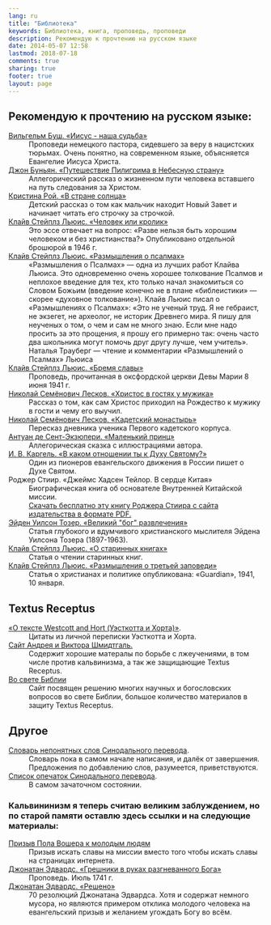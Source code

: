 ```yaml
---
lang: ru
title: "Библиотека"
keywords: Библиотека, книга, проповедь, проповеди
description: Рекомендую к прочтению на русском языке
date: 2014-05-07 12:58
lastmod: 2018-07-18
comments: true
sharing: true
footer: true
layout: page
---
```


## Рекомендую к прочтению на русском языке:

<dl>
<dt><a href="{{ site.baseurl }}/Jesus-our-destiny/">Вильгельм Буш. «Иисус - наша судьба»</a></dt>
<dd>Проповеди немецкого пастора, сидевшего за веру в нацистских тюрьмах. Очень понятно, на современном языке, объясняется Евангелие Иисуса Христа.</dd>
<dt><a href="{{ site.baseurl }}/Pilgrims-Progress/">Джон Буньян. «Путешествие Пилигрима в Небесную страну»</a></dt>
<dd>Аллегорический рассказ о жизненном пути человека вставшего на путь следования за Христом.</dd>
<dt><a href="{{ site.baseurl }}/in-the-land-of-sun/">Кристина Рой. «В стране солнца»</a></dt>
<dd>Детский рассказ о том как мальчик находит Новый Завет и начинает читать его строчку за строчкой.</dd>
<dt><a href="{{ site.baseurl }}/Man-or-Rabbit/">Клайв Стейплз Льюис. «Человек или кролик»</a></dt>
<dd>Это эссе отвечает на вопрос: «Разве нельзя быть хорошим человеком и без христианства?» Опубликовано отдельной брошюрой в 1946 г.</dd>
<dt><a href="{{ site.baseurl }}/Reflections-on-the-Psalms/">Клайв Стейплз Льюис. «Размышления о псалмах»</a></dt>
<dd>«Размышления о Псалмах» — одна из лучших работ Клайва Льюиса. Это одновременно очень хорошее толкование Псалмов и неплохое введение для тех, кто только начал знакомиться со Словом Божьим (введение конечно не в плане «библеистики» — скорее «духовное толкование»). Клайв Льюис писал о «Размышлениях о Псалмах»: «Это не ученый труд. Я не гебраист, не экзегет, не археолог, не историк Древнего мира. Я пишу для неученых о том, о чем и сам не много знаю. Если мне надо просить за это прощения, я прошу его примерно так: очень часто два школьника могут помочь друг другу лучше, чем учитель». Наталья Трауберг — чтение и комментарии «Размышлений о Псалмах» Льюиса</dd>
<dt><a href="{{ site.baseurl }}/the-weight-of-glory/">Клайв Стейплз Льюис. «Бремя славы»</a></dt>
<dd>Проповедь, прочитанная в оксфордской церкви Девы Марии 8 июня 1941 г.</dd>
<dt><a href="{{ site.baseurl }}/Christ-visiting-man/">Николай Семёнович Лесков. «Христос в гостях у мужика»</a></dt>
<dd>Рассказ о том, как сам Христос приходил на Рождество к мужику в гости и чему его выучил.</dd>
<dt><a href="{{ site.baseurl }}/Cadet-Monastery/">Николай Семёнович Лесков. «Кадетский монастырь»</a></dt>
<dd>Пересказ дневника ученика Первого кадетского корпуса.</dd>
<dt><a href="{{ site.baseurl }}/Le-Petit-Prince/">Антуан де Сент-Экзюпери. «Маленький принц»</a></dt>
<dd>Аллегорическая сказка с иллюстрациями автора.</dd>
<dt><a href="{{ site.baseurl }}/what-is-your-relationship-to-the-Holy-Ghost/">И. В. Каргель. «В каком отношении ты к Духу Святому?»</a></dt>
<dd>Один из пионеров евангельского движения в России пишет о Духе Святом.</dd>
<dt>Роджер Стиир. «Джеймс Хадсен Тейлор. В сердце Китая»</dt>
<dd>Биографическая книга об основателе Внутренней Китайской миссии.</dd>
<dd><a href="http://clv-server.de/pdf/255694.pdf">Скачать бесплатно эту книгу Роджера Стиира с сайта издательства в формате PDF.</a></dd>
<dt><a href="{{ site.baseurl }}/the-great-god-entertainment/">Эйден Уилсон Тозер. «Великий "бог" развлечения»</a></dt>
<dd>Статья глубокого и вдумчивого христианского мыслителя Эйдена Уилсона Тозера (1897-1963).</dd>
<dt><a href="{{ site.baseurl }}/on-the-reading-of-old-books/">Клайв Стейплз Льюис. «О старинных книгах»</a></dt>
<dd>Статья о чтении старинных книг.</dd>
<dt><a href="{{ site.baseurl }}/meditation-on-the-third-commandment/">Клайв Стейплз Льюис. «Размышления о третьей заповеди»</a></dt>
<dd>Статья о христианах и политике опубликована: «Guardian», 1941, 10 января.</dd>
</dl>

## Textus Receptus

<dl>
<dt><a href="{{ site.baseurl }}/Westcott-and-Hort/">«О тексте Westcott and Hort (Уэсткотта и Хорта)»</a>.</dt>
<dd>Цитаты из личной переписки Уэсткотта и Хорта.</dd>
<dt><a href="http://zdrawoe-uchenie-hristowo.net/ru/"  target="_blank">Сайт Андрея и Виктора Шмидтгаль.</a></dt>
<dd>Содержит хорошие матералы по борьбе с лжеучениями, в том числе против кальвинизма, а так же защищающие Textus Receptus.</dd>
<dt><a href="http://everbible.com/"  target="_blank">Во свете Библии</a></dt>
<dd>Сайт посвящен решению многих научных и богословских вопросов во свете Библии, большое количество материалов в защиту Textus Receptus.</dd>
</dl>

## Другое

<dl>
<dt><a href="{{ site.baseurl }}/dictionary/">Словарь непонятных слов Синодального перевода</a>.</dt>
<dd>Словарь пока в самом начале написания, и далёк от завершения. Предложения по добавлению слов, разумеется, приветствуются.</dd>
<dt><a href="{{ site.baseurl }}/typos/">Список опечаток Синодального перевода</a>.</dt>
<dd>В самом зачаточном состоянии.</dd>
</dl>

### Кальвининизм я теперь считаю великим заблуждением, но по старой памяти оставлю здесь ссылки и на следующие материалы:

<dl>
<dt><a href="{{ site.baseurl }}/Paul-Washer-to-youth/">Призыв Пола Вошера к молодым людям</a></dt>
<dd>Призыв искать славы на миссии вместо того чтобы искать славы на страницах интернета.</dd>
<dt><a href="{{ site.baseurl }}/Sinners-in-the-Hands-of-an-Angry-God/">Джонатан Эдвардс. «Грешники в руках разгневанного Бога»</a></dt>
<dd>Проповедь. Июль 1741 г.</dd>
<dt><a href="{{ site.baseurl }}/Jonathan-Edwards-resolutions/">Джонатан Эдвардс. «Решено»</a></dt>
<dd>70 резолюций Джонатана Эдвардса. Хотя и содержат немного мусора, но являются примером отклика молодого человека на евангельский призыв и желанием угождать Богу во всём.</dd>
</dl>
